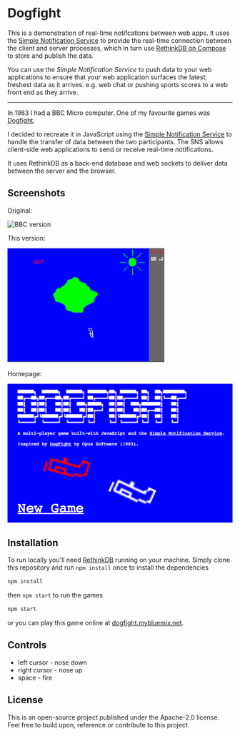# Dogfight

This is a demonstration of real-time notifcations between web apps. It uses the [Simple Notification Service](https://www.npmjs.com/package/simple-notification-service") to provide the real-time connection between the client and server processes, which in turn use [RethinkDB on Compose](https://www.compose.com/rethinkdb) to store and publish the data.

You can use the *Simple Notification Service* to push data to your web applications to ensure that your web application surfaces the latest, freshest data as it arrives. e.g. web chat or pushing sports scores to a web front end as they arrive.

--------------------------------------

In 1983 I had a BBC Micro computer. One of my favourite games was [Dogfight](http://www.retrogames.co.uk/027297/Other-Formats/Dogfight-by-Opus-Software).

I decided to recreate it in JavaScript using the <a target="_new" class="front" href="https://www.npmjs.com/package/simple-notification-service">Simple Notification Service</a> to handle the transfer of data between the two participants. The SNS allows client-side web applications to send or receive real-time notifications. 

It uses RethinkDB as a back-end database and web sockets to deliver data between the server and the browser.


## Screenshots

Original:

![BBC version](https://raw.githubusercontent.com/ibm-cds-labs/dogfight/master/public/img/original.gif)
        
This version:

![This version](https://raw.githubusercontent.com/glynnbird/dogfight/master/public/img/screenshot.png)

Homepage:

![Homepage](https://raw.githubusercontent.com/glynnbird/dogfight/master/public/img/homepage.png)

## Installation

To run locally you'll need [RethinkDB](https://www.rethinkdb.com/) running on your machine. Simply clone this repository and run `npm install` 
once to install the dependencies

```sh
npm install
```

then `npm start` to run the games

```sh
npm start
```

or you can play this game online at [dogfight.mybluemix.net](https://dogfight.mybluemix.net/).

## Controls

- left cursor - nose down
- right cursor - nose up
- space - fire

## License

This is an open-source project published under the Apache-2.0 license. Feel free to build upon, reference or contribute to this project.

